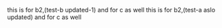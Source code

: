 this is for b2,(test-b updated-1) and for c as well
this is for b2,(test-a aslo updated) and for c as well
